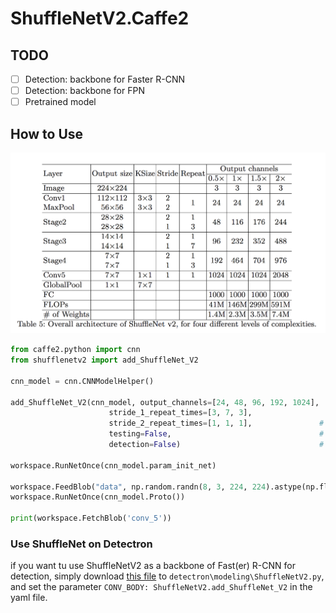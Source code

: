 # ShuffleNetV2.Caffe2

## TODO
* [ ] Detection: backbone for Faster R-CNN
* [ ] Detection: backbone for FPN
* [ ] Pretrained model

## How to Use
![](Table_1.png)

```python
from caffe2.python import cnn
from shufflenetv2 import add_ShuffleNet_V2

cnn_model = cnn.CNNModelHelper()

add_ShuffleNet_V2(cnn_model, output_channels=[24, 48, 96, 192, 1024],
                      stride_1_repeat_times=[3, 7, 3],
                      stride_2_repeat_times=[1, 1, 1],               # Set according to the Table
                      testing=False,                                 # For training
                      detection=False)                               # Build net as backbone of a two-stage detection model
                      
workspace.RunNetOnce(cnn_model.param_init_net)

workspace.FeedBlob("data", np.random.randn(8, 3, 224, 224).astype(np.float32))
workspace.RunNetOnce(cnn_model.Proto())

print(workspace.FetchBlob('conv_5'))
```
### Use ShuffleNet on Detectron
if you want tu use ShuffleNetV2 as a backbone of Fast(er) R-CNN for detection, simply download [this file](https://github.com/wolegechu/Detectron/blob/master/detectron/modeling/ShuffleNetV2.py) to `detectron\modeling\ShuffleNetV2.py`, and set the parameter `CONV_BODY: ShuffleNetV2.add_ShuffleNet_V2` in the yaml file.
